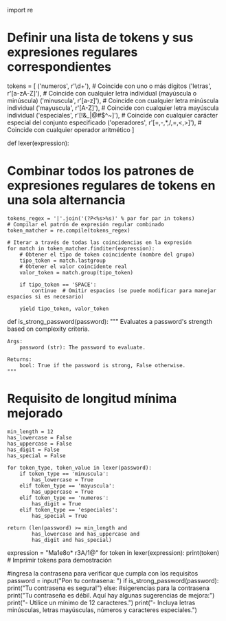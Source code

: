 import re

# Definir una lista de tokens y sus expresiones regulares correspondientes

tokens = [
    ('numeros', r'\d+'),  # Coincide con uno o más dígitos
    ('letras', r'[a-zA-Z]'),  # Coincide con cualquier letra individual (mayúscula o minúscula)
    ('minuscula', r'[a-z]'),  # Coincide con cualquier letra minúscula individual
    ('mayuscula', r'[A-Z]'),  # Coincide con cualquier letra mayúscula individual
    ('especiales', r'[!&\_|@#$^~]'),  # Coincide con cualquier carácter especial del conjunto especificado
    ('operadores', r'[=,-,*,/,=,<,>]'),  # Coincide con cualquier operador aritmético
]


def lexer(expression):
# Combinar todos los patrones de expresiones regulares de tokens en una sola alternancia
    tokens_regex = '|'.join('(?P<%s>%s)' % par for par in tokens)
    # Compilar el patrón de expresión regular combinado
    token_matcher = re.compile(tokens_regex)

    # Iterar a través de todas las coincidencias en la expresión
    for match in token_matcher.finditer(expression):
        # Obtener el tipo de token coincidente (nombre del grupo)
        tipo_token = match.lastgroup
        # Obtener el valor coincidente real
        valor_token = match.group(tipo_token)

        if tipo_token == 'SPACE':
            continue  # Omitir espacios (se puede modificar para manejar espacios si es necesario)

        yield tipo_token, valor_token


def is_strong_password(password):
    """
    Evaluates a password's strength based on complexity criteria.

    Args:
        password (str): The password to evaluate.

    Returns:
        bool: True if the password is strong, False otherwise.
    """
    

   # Requisito de longitud mínima mejorado
    min_length = 12
    has_lowercase = False
    has_uppercase = False
    has_digit = False
    has_special = False

    for token_type, token_value in lexer(password):
        if token_type == 'minuscula':
            has_lowercase = True
        elif token_type == 'mayuscula':
            has_uppercase = True
        elif token_type == 'numeros':
            has_digit = True
        elif token_type == 'especiales':
            has_special = True

    return (len(password) >= min_length and
            has_lowercase and has_uppercase and
            has_digit and has_special)


expression = "Ma1e8o* r3A/1@"
for token in lexer(expression):
    print(token)  # Imprimir tokens para demostración

  #ingresa la contrasena para verificar que cumpla con los requisitos 
password = input("Pon tu contrasena: ")
if is_strong_password(password):
    print("Tu contrasena es segura!")
else: #sigerencias para la contrasena 
    print("Tu contraseña es débil. Aquí hay algunas sugerencias de mejora:")
    print("- Utilice un mínimo de 12 caracteres.")
    print("- Incluya letras minúsculas, letras mayúsculas, números y caracteres especiales.")

